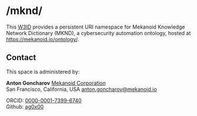 # /mknd/

This [W3ID](https://w3id.org) provides a persistent URI namespace for Mekanoid Knowledge Network Dictionary (MKND), a cybersecurity automation ontology, hosted at https://mekanoid.io/ontology/.

## Contact
This space is administered by:  

**Anton Goncharov**
[Mekanoid Corporation](https://mekanoid.io)  
San Francisco, California, USA
<anton.goncharov@mekanoid.io>

ORCID: [0000-0001-7399-6740](https://orcid.org/0000-0001-7399-6740) \
Github: [ag0x00](https://github.com/ag0x00/)
